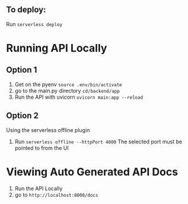 ## To deploy:
Run `serverless deploy`

# Running API Locally

## Option 1
1. Get on the pyenv `source .env/bin/activate`
2. go to the main.py directory `cd/backend/app`
3. Run the API with uvicorn `uvicorn main:app --reload`

## Option 2
Using the serverless offline plugin
1. Run `serverless offline --httpPort 4000`
The selected port must be pointed to from the UI

# Viewing Auto Generated API Docs
1. Run the API Locally
2. go to `http://localhost:8000/docs`
